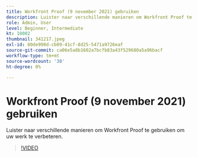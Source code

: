 ```yaml
---
title: Workfront Proof (9 november 2021) gebruiken
description: Luister naar verschillende manieren om Workfront Proof te gebruiken om uw werk te verbeteren.
role: Admin, User
level: Beginner, Intermediate
kt: 10002
thumbnail: 341217.jpeg
exl-id: 80de990d-cb09-41cf-8d25-5471a9726eaf
source-git-commit: ca06e5a8b1602a7bcfb83a43f529680a5a96bacf
workflow-type: tm+mt
source-wordcount: '38'
ht-degree: 0%

---
```


# Workfront Proof (9 november 2021) gebruiken

Luister naar verschillende manieren om Workfront Proof te gebruiken om uw werk te verbeteren.

>[!VIDEO](https://video.tv.adobe.com/v/341217/?quality=12&learn=on)
